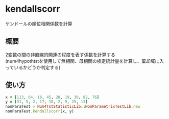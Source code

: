 kendallscorr
============
ケンドールの順位相関係数を計算

## 概要

2変数の間の非直線的関連の程度を表す係数を計算する  
(num4hypothtstを使用して無相関、母相関の検定統計量を計算し、棄却域に入っているかどうか判定する)  


## 使い方

```ruby
x = [113, 64, 16, 45, 28, 19, 30, 82, 76]
y = [31, 5, 2, 17, 18, 2, 9, 25, 13]
nonParaTest = Num4TstStatisticLib::NonParametrixTestLib.new
nonParaTest.kendallscorr(x, y)
```

